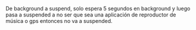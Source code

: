 
De background a suspend, solo espera 5 segundos en background y luego pasa a suspended a no ser que sea una aplicación de reproductor de música o gps entonces no va a suspended.